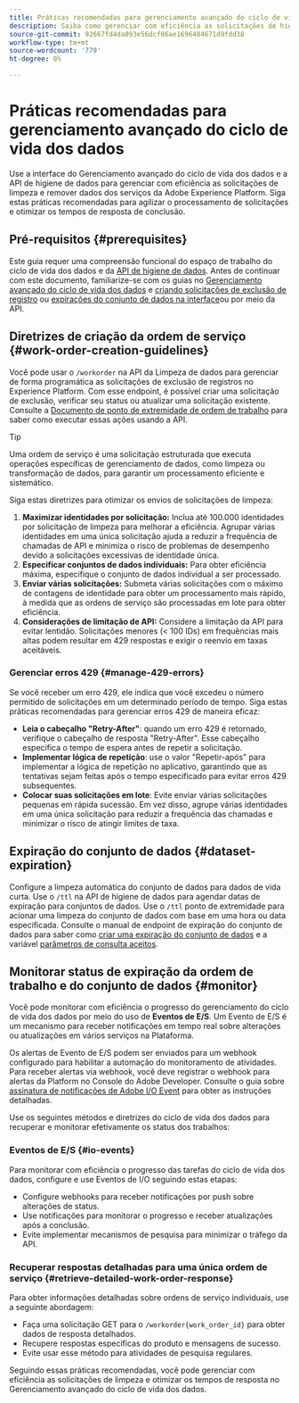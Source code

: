 ```yaml
---
title: Práticas recomendadas para gerenciamento avançado do ciclo de vida dos dados
description: Saiba como gerenciar com eficiência as solicitações de higiene de dados no Adobe Experience Platform usando a interface do usuário do gerenciamento avançado do ciclo de vida dos dados e a API de higiene de dados. Este guia aborda as práticas recomendadas, como maximizar identidades por solicitação, especificar conjuntos de dados individuais e estar atento à limitação da API para evitar lentidão. O documento inclui diretrizes para a configuração da limpeza automática do conjunto de dados, como monitorar os status das ordens de serviço e métodos detalhados de recuperação de resposta. Siga estas práticas para simplificar o processamento de solicitações e otimizar os tempos de resposta.
source-git-commit: 92667fd4da093e56dcf06ae1696484671d9fdd38
workflow-type: tm+mt
source-wordcount: '779'
ht-degree: 0%

---
```


# Práticas recomendadas para gerenciamento avançado do ciclo de vida dos dados

Use a interface do Gerenciamento avançado do ciclo de vida dos dados e a API de higiene de dados para gerenciar com eficiência as solicitações de limpeza e remover dados dos serviços da Adobe Experience Platform. Siga estas práticas recomendadas para agilizar o processamento de solicitações e otimizar os tempos de resposta de conclusão.

## Pré-requisitos {#prerequisites}

Este guia requer uma compreensão funcional do espaço de trabalho do ciclo de vida dos dados e da [API de higiene de dados](./api/overview.md). Antes de continuar com este documento, familiarize-se com os guias no [Gerenciamento avançado do ciclo de vida dos dados](./home.md) e [criando solicitações de exclusão de registro](./ui/record-delete.md) ou [expirações do conjunto de dados na interface](./ui/dataset-expiration.md)ou por meio da API.

## Diretrizes de criação da ordem de serviço {#work-order-creation-guidelines}

Você pode usar o `/workorder` na API da Limpeza de dados para gerenciar de forma programática as solicitações de exclusão de registros no Experience Platform. Com esse endpoint, é possível criar uma solicitação de exclusão, verificar seu status ou atualizar uma solicitação existente. Consulte a [Documento de ponto de extremidade de ordem de trabalho](./api/workorder.md) para saber como executar essas ações usando a API.

>[!TIP]
>
>Uma ordem de serviço é uma solicitação estruturada que executa operações específicas de gerenciamento de dados, como limpeza ou transformação de dados, para garantir um processamento eficiente e sistemático.

Siga estas diretrizes para otimizar os envios de solicitações de limpeza:

1. **Maximizar identidades por solicitação:** Inclua até 100.000 identidades por solicitação de limpeza para melhorar a eficiência. Agrupar várias identidades em uma única solicitação ajuda a reduzir a frequência de chamadas de API e minimiza o risco de problemas de desempenho devido a solicitações excessivas de identidade única.
2. **Especificar conjuntos de dados individuais:** Para obter eficiência máxima, especifique o conjunto de dados individual a ser processado.
3. **Enviar várias solicitações:** Submeta várias solicitações com o máximo de contagens de identidade para obter um processamento mais rápido, à medida que as ordens de serviço são processadas em lote para obter eficiência.
4. **Considerações de limitação de API:** Considere a limitação da API para evitar lentidão. Solicitações menores (&lt; 100 IDs) em frequências mais altas podem resultar em 429 respostas e exigir o reenvio em taxas aceitáveis.

### Gerenciar erros 429 {#manage-429-errors}

Se você receber um erro 429, ele indica que você excedeu o número permitido de solicitações em um determinado período de tempo. Siga estas práticas recomendadas para gerenciar erros 429 de maneira eficaz:

- **Leia o cabeçalho &quot;Retry-After&quot;**: quando um erro 429 é retornado, verifique o cabeçalho de resposta &quot;Retry-After&quot;. Esse cabeçalho especifica o tempo de espera antes de repetir a solicitação.
- **Implementar lógica de repetição**: use o valor &quot;Repetir-após&quot; para implementar a lógica de repetição no aplicativo, garantindo que as tentativas sejam feitas após o tempo especificado para evitar erros 429 subsequentes.
- **Colocar suas solicitações em lote**: Evite enviar várias solicitações pequenas em rápida sucessão. Em vez disso, agrupe várias identidades em uma única solicitação para reduzir a frequência das chamadas e minimizar o risco de atingir limites de taxa.

## Expiração do conjunto de dados {#dataset-expiration}

Configure a limpeza automática do conjunto de dados para dados de vida curta. Use o `/ttl` na API de higiene de dados para agendar datas de expiração para conjuntos de dados. Use o `/ttl` ponto de extremidade para acionar uma limpeza do conjunto de dados com base em uma hora ou data especificada. Consulte o manual de endpoint de expiração do conjunto de dados para saber como [criar uma expiração do conjunto de dados](./api/dataset-expiration.md) e a variável [parâmetros de consulta aceitos](./api/dataset-expiration.md#query-params).

## Monitorar status de expiração da ordem de trabalho e do conjunto de dados {#monitor}

Você pode monitorar com eficiência o progresso do gerenciamento do ciclo de vida dos dados por meio do uso de **Eventos de E/S**. Um Evento de E/S é um mecanismo para receber notificações em tempo real sobre alterações ou atualizações em vários serviços na Plataforma.

Os alertas de Evento de E/S podem ser enviados para um webhook configurado para habilitar a automação do monitoramento de atividades. Para receber alertas via webhook, você deve registrar o webhook para alertas da Platform no Console do Adobe Developer. Consulte o guia sobre [assinatura de notificações de Adobe I/O Event](../observability/alerts/subscribe.md) para obter as instruções detalhadas.

Use os seguintes métodos e diretrizes do ciclo de vida dos dados para recuperar e monitorar efetivamente os status dos trabalhos:

### Eventos de E/S {#io-events}

Para monitorar com eficiência o progresso das tarefas do ciclo de vida dos dados, configure e use Eventos de I/O seguindo estas etapas:

- Configure webhooks para receber notificações por push sobre alterações de status.
- Use notificações para monitorar o progresso e receber atualizações após a conclusão.
- Evite implementar mecanismos de pesquisa para minimizar o tráfego da API.

### Recuperar respostas detalhadas para uma única ordem de serviço {#retrieve-detailed-work-order-response}

Para obter informações detalhadas sobre ordens de serviço individuais, use a seguinte abordagem:

- Faça uma solicitação GET para o `/workorder{work_order_id}` para obter dados de resposta detalhados.
- Recupere respostas específicas do produto e mensagens de sucesso.
- Evite usar esse método para atividades de pesquisa regulares.

Seguindo essas práticas recomendadas, você pode gerenciar com eficiência as solicitações de limpeza e otimizar os tempos de resposta no Gerenciamento avançado do ciclo de vida dos dados.
